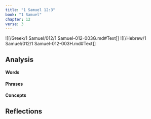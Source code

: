 ```yaml
---
title: "1 Samuel 12:3"
book: "1 Samuel"
chapter: 12
verse: 3
---
```

![[/Greek/1 Samuel/012/1 Samuel-012-003G.md#Text]]
![[/Hebrew/1 Samuel/012/1 Samuel-012-003H.md#Text]]

## Analysis

#### Words

#### Phrases

#### Concepts

## Reflections
